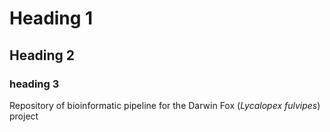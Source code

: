 # Heading 1
## Heading 2

### heading 3

Repository of bioinformatic pipeline for the Darwin Fox (_Lycalopex fulvipes_) project


